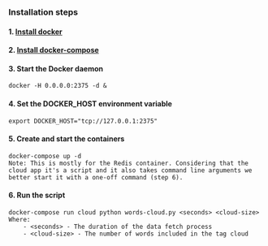 ### Installation steps
#### 1. [Install docker](https://docs.docker.com/installation/)
#### 2. [Install docker-compose](https://docs.docker.com/compose/install/)
#### 3. Start the Docker daemon
    docker -H 0.0.0.0:2375 -d &
#### 4. Set the DOCKER_HOST environment variable
    export DOCKER_HOST="tcp://127.0.0.1:2375"
#### 5. Create and start the containers
    docker-compose up -d
 	Note: This is mostly for the Redis container. Considering that the cloud app it's a script and it also takes command line arguments we better start it with a one-off command (step 6).
#### 6. Run the script
    docker-compose run cloud python words-cloud.py <seconds> <cloud-size>
    Where:
        - <seconds> - The duration of the data fetch process
        - <cloud-size> - The number of words included in the tag cloud


